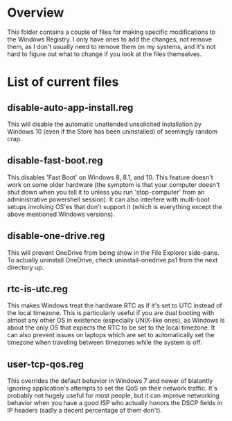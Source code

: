 # Overview
This folder contains a couple of files for making specific modifications
to the Windows Registry.  I only have ones to add the changes, not remove
them, as I don't usually need to remove them on my systems, and it's
not hard to figure out what to change if you look at the files themselves.

# List of current files
## disable-auto-app-install.reg
This will disable the automatic unattended unsolicited installation
by Windows 10 (even if the Store has been uninstalled) of seemingly
random crap.

## disable-fast-boot.reg
This disables 'Fast Boot' on Windows 8, 8.1, and 10.  This feature
doesn't work on some older hardware (the symptom is that your computer
doesn't shut down when you tell it to unless you run 'stop-computer'
from an administrative powershell session).  It can also interfere
with multi-boot setups involving OS'es that don't support it (which is
everything except the above mentioned Windows versions).

## disable-one-drive.reg
This will prevent OneDrive from being show in the File Explorer side-pane.
To actually uninstall OneDrive, check uninstall-onedrive.ps1 from the
next directory up.

## rtc-is-utc.reg
This makes Windows treat the hardware RTC as if it's set to UTC instead
of the local timezone.  This is particularly useful if you are dual
booting with almost any other OS in existence (especially UNIX-like
ones), as Windows is about the only OS that expects the RTC to be set
to the local timezone.  It can also prevent issues on laptops which are
set to automatically set the timezone when traveling between timezones
while the system is off.

## user-tcp-qos.reg
This overrides the default behavior in Windows 7 and newer of blatantly
ignoring application's attempts to set the QoS on their network traffic.
It's probably not hugely useful for most people, but it can improve
networking behavior when you have a good ISP who actually honors the
DSCP fields in IP headers (sadly a decent percentage of them don't).
